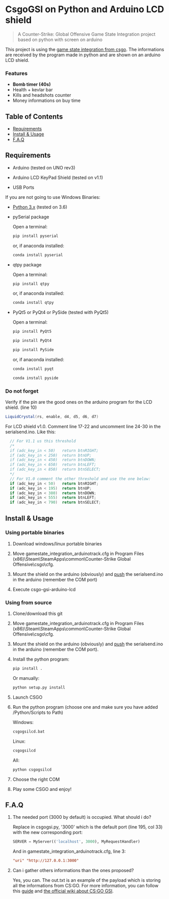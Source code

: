 # CsgoGSI on Python and Arduino LCD shield

> A Counter-Strike: Global Offensive Game State Integration project based on python with screen on arduino

This project is using the [game state integration from csgo](https://developer.valvesoftware.com/wiki/Counter-Strike:_Global_Offensive_Game_State_Integration).
The informations are received by the program made in python and are shown on an arduino LCD shield.

### Features

-   **Bomb timer (40s)**
-   Health + kevlar bar
-   Kills and headshots counter
-   Money informations on buy time

## Table of Contents

-   [Requirements](#requirements)
-   [Install & Usage](#install--usage)
-   [F.A.Q](#faq)

## Requirements
-   Arduino (tested on UNO rev3)

-   Arduino LCD KeyPad Shield (tested on v1.1)

-   USB Ports

If you are not going to use Windows Binaries:

-   [Python 3.x](https://www.python.org/downloads/) (tested on 3.6)

-   pySerial package

    Open a terminal:

    ```sh
    pip install pyserial
    ```

    or, if anaconda installed:

    ```sh
    conda install pyserial
    ```

-   qtpy package

    Open a terminal:

    ```sh
    pip install qtpy
    ```

    or, if anaconda installed:

    ```sh
    conda install qtpy
    ```

-   PyQt5 or PyQt4 or PySide (tested with PyQt5)

    Open a terminal:

    ```sh
    pip install PyQt5
    ```

    ```sh
    pip install PyQt4
    ```

    ```sh
    pip install PySide
    ```

    or, if anaconda installed:

    ```sh
    conda install pyqt
    ```

    ```sh
    conda install pyside
    ```

### Do not forget

Verify if the pin are the good ones on the arduino program for the LCD shield. (line 10)

```cs
LiquidCrystal(rs, enable, d4, d5, d6, d7)
```

For LCD shield v1.0. Comment line 17-22 and uncomment line 24-30 in the serialsend.ino. Like this:

```cs
  // For V1.1 us this threshold
  /*
  if (adc_key_in < 50)   return btnRIGHT;
  if (adc_key_in < 250)  return btnUP;
  if (adc_key_in < 450)  return btnDOWN;
  if (adc_key_in < 650)  return btnLEFT;
  if (adc_key_in < 850)  return btnSELECT;
  */
  // For V1.0 comment the other threshold and use the one below:
  if (adc_key_in < 50)   return btnRIGHT;
  if (adc_key_in < 195)  return btnUP;
  if (adc_key_in < 380)  return btnDOWN;
  if (adc_key_in < 555)  return btnLEFT;
  if (adc_key_in < 790)  return btnSELECT;
```

## Install & Usage

### Using portable binaries

1.  Download windows/linux portable binaries

1.  Move gamestate_integration_arduinotrack.cfg in Program Files (x86)\Steam\SteamApps\common\Counter-Strike Global Offensive\csgo\cfg.


1.  Mount the shield on the arduino (obviously) and [push](https://www.arduino.cc/en/main/howto) the serialsend.ino in the arduino (remember the COM port)

1.  Execute csgo-gsi-arduino-lcd

### Using from source

1.  Clone/download this git

1.  Move gamestate_integration_arduinotrack.cfg in Program Files (x86)\Steam\SteamApps\common\Counter-Strike Global Offensive\csgo\cfg.

1.  Mount the shield on the arduino (obviously) and [push](https://www.arduino.cc/en/main/howto) the serialsend.ino in the arduino (remember the COM port).

1.  Install the python program:


    ```sh
    pip install .
    ```

    Or manually:


    ```sh
    python setup.py install
    ```

1.  Launch CSGO

1.  Run the python program (choose one and make sure you have added /Python/Scripts to Path)

    Windows:

    ```sh
    csgogsilcd.bat
    ```

    Linux:

    ```sh
    csgogsilcd
    ```

    All:

    ```sh
    python csgogsilcd
    ```

1.  Choose the right COM

1.  Play some CSGO and enjoy!

## F.A.Q

1.  The needed port (3000 by default) is occupied. What should i do?

    Replace in csgogsi.py, '3000' which is the default port (line 195, col 33) with the new corresponding port:

    ```python
    SERVER = MyServer(('localhost', 3000), MyRequestHandler)
    ```

    And in gamestate_integration_arduinotrack.cfg, line 3:
    ```cfg
    "uri" "http://127.0.0.1:3000"
    ```

1.  Can i gather others informations than the ones proposed?

    Yes, you can. The out.txt is an example of the payload which is storing all the informations from CS:GO. For more information, you can follow this [guide](https://github.com/tsuriga/csgo-gsi-qsguide) and [the official wiki about CS:GO GSI](https://developer.valvesoftware.com/wiki/Counter-Strike:_Global_Offensive_Game_State_Integration).
